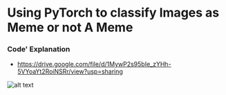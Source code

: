 # Using **PyTorch** to classify Images as Meme or not A Meme

### Code' Explanation 
* https://drive.google.com/file/d/1MywP2s95bIe_zYHh-5VYoaYt2RoiNSRr/view?usp=sharing

![alt text](https://analyticsindiamag.com/wp-content/uploads/2019/11/PyTorch.png)
